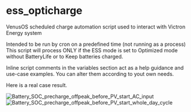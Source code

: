 # ess_opticharge
VenusOS scheduled charge automation script used to interact with Victron Energy system

Intended to be run by cron on a predefined time (not running as a process)
This script will process ONLY if the ESS mode is set to Optimized mode without BatteryLife or to Keep batteries charged.

Inline script comments in the variables section act as a help guidance and use-case examples.
You can alter them according to yout own needs.


Here is a real case result.

![Battery_SOC_precharge_offpeak_before_PV_start_AC_input](https://user-images.githubusercontent.com/16059420/216772655-13a97026-dcbf-4ae9-8631-ab109e076152.png)
![Battery_SOC_precharge_offpeak_before_PV_start_whole_day_cycle](https://user-images.githubusercontent.com/16059420/216772658-2d77a2b8-593f-4d85-aba1-012999a40124.png)

